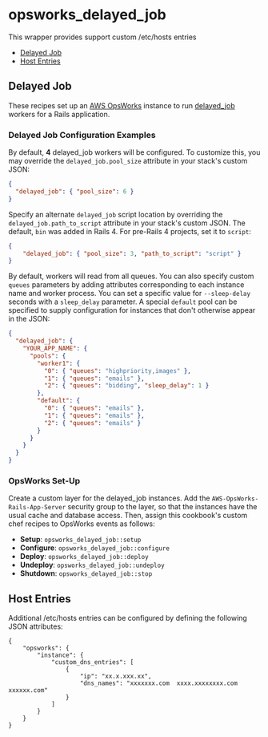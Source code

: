 # opsworks_delayed_job

This wrapper provides support custom /etc/hosts entries

- [Delayed Job](#Delayed-Job)
- [Host Entries](#Host-Entries)

## Delayed Job

These recipes set up an [AWS OpsWorks](http://aws.amazon.com/opsworks/) instance to run [delayed_job](https://github.com/collectiveidea/delayed_job) workers for a Rails application.

### Delayed Job Configuration Examples

By default, **4** delayed_job workers will be configured. To customize this, you may override the `delayed_job.pool_size` attribute in your stack's custom JSON:

```JSON
{
  "delayed_job": { "pool_size": 6 }
}
```

Specify an alternate `delayed_job` script location by overriding the `delayed_job.path_to_script` attribute in your stack's custom JSON. The default, `bin` was added in Rails 4. For pre-Rails 4 projects, set it to `script`:

```JSON
{
    "delayed_job": { "pool_size": 3, "path_to_script": "script" }
}
```

By default, workers will read from all queues. You can also specify custom `queues` parameters by adding attributes corresponding to each instance name and worker process. You can set a specific value for `--sleep-delay` seconds with a `sleep_delay` parameter. A special `default` pool can be specified to supply configuration for instances that don't otherwise appear in the JSON:

```JSON
{
  "delayed_job": {
    "YOUR_APP_NAME": {
      "pools": {
        "worker1": {
          "0": { "queues": "highpriority,images" },
          "1": { "queues": "emails" },
          "2": { "queues": "bidding", "sleep_delay": 1 }
        },
        "default": {
          "0": { "queues": "emails" },
          "1": { "queues": "emails" },
          "2": { "queues": "emails" }
        }
      }
    }
  }
}
```


### OpsWorks Set-Up

Create a custom layer for the delayed_job instances. Add the `AWS-OpsWorks-Rails-App-Server` security group to the layer, so that the instances have the usual cache and database access. Then, assign this cookbook's custom chef recipes to OpsWorks events as follows:

* **Setup**: `opsworks_delayed_job::setup`
* **Configure**: `opsworks_delayed_job::configure`
* **Deploy**: `opsworks_delayed_job::deploy`
* **Undeploy**: `opsworks_delayed_job::undeploy`
* **Shutdown**: `opsworks_delayed_job::stop`

## Host Entries

Additional /etc/hosts entries can be configured by defining the following JSON attributes:

```
{
    "opsworks": {
        "instance": {
            "custom_dns_entries": [
                {
                    "ip": "xx.x.xxx.xx",
                    "dns_names": "xxxxxxx.com  xxxx.xxxxxxxx.com xxxxxx.com"
                }
            ]
        }
    }
}
```
